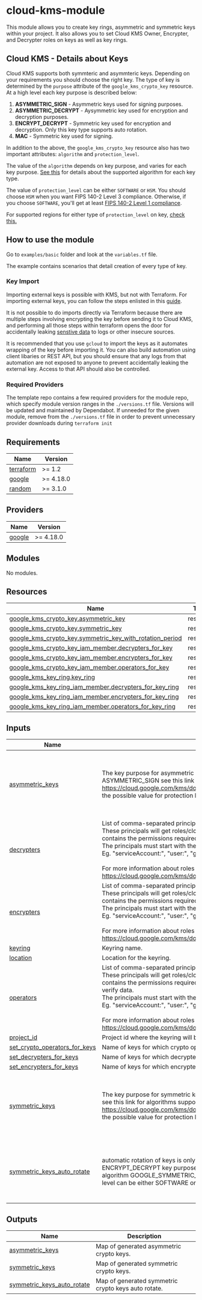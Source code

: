 # cloud-kms-module

This module allows you to create key rings, asymmetric and symmetric keys within your project. 
It also allows you to set Cloud KMS Owner, Encrypter, and Decrypter roles on keys as well as key rings.


## Cloud KMS - Details about Keys

Cloud KMS supports both symmteric and asymmteric keys. Depending on your requirements you should choose the right key. 
The type of key is determined by the `purpose` attribute of the `google_kms_crypto_key` resource. At a high level each key purpose is described below:

1. **ASYMMETRIC_SIGN** - Asymmetric keys used for signing purposes.
2. **ASYMMETRIC_DECRYPT** - Aysymmetric key used for encryption and decryption purposes.
3. **ENCRYPT_DECRYPT** - Symmetric key used for encryption and decryption. Only this key type supports auto rotation.
4. **MAC** - Symmetric key used for signing.

In addition to the above, the `google_kms_crypto_key` resource also has two important attributes: `algorithm` and `protection_level`.

The value of the `algorithm` depends on key purpose, and varies for each key purpose. [See this](https://cloud.google.com/kms/docs/reference/rest/v1/CryptoKeyVersionAlgorithm) for details about the supported algorithm for each key type. 

The value of `protection_level` can be either `SOFTWARE` or `HSM`. You should choose `HSM` when you want FIPS 140-2 Level 3 compliance. 
Otherwise, if you choose `SOFTWARE`, you'll get at least [FIPS 140-2 Level 1 compliance](https://cloud.google.com/kms/docs/protection-levels#:~:text=can%20be%20enabled.-,Software%20protection%20level,Cryptographic%20Primitives%20of%20the%20BCM). 

For supported regions for either type of `protection_level` on key, [check this.](https://cloud.google.com/kms/docs/locations)

## How to use the module

Go to `examples/basic` folder and look at the `variables.tf` file. 

The example contains scenarios that detail creation of every type of key. 

### Key Import

Importing external keys is possible with KMS, but not with Terraform. For importing external keys, you can follow the steps enlisted in this [guide](https://cloud.google.com/kms/docs/importing-a-key).
   
It is not possible to do imports directly via Terraform because there are multiple steps involving encrypting the key before sending it to Cloud KMS, and performing all those steps within terraform opens the door for accidentally leaking [senstive data](https://developer.hashicorp.com/terraform/language/state/sensitive-data) to logs or other insecure sources. 

It is recommended that you use `gcloud` to import the keys as it automates wrapping of the key before importing it. You can also build automation using client libaries or REST API, but you should ensure that any logs from that automation are not exposed to anyone to prevent accidentally leaking the external key. Access to that API should also be controlled.  

### Required Providers

The template repo contains a few required providers for the module repo, which specify module version ranges in the `./versions.tf` file. Versions will be updated and maintained by Dependabot. If unneeded for the given module, remove from the `./versions.tf` file in order to prevent unnecessary provider downloads during `terraform init`

<!-- BEGINNING OF PRE-COMMIT-TERRAFORM DOCS HOOK -->
## Requirements

| Name | Version |
|------|---------|
| <a name="requirement_terraform"></a> [terraform](#requirement\_terraform) | >= 1.2 |
| <a name="requirement_google"></a> [google](#requirement\_google) | >= 4.18.0 |
| <a name="requirement_random"></a> [random](#requirement\_random) | >= 3.1.0 |

## Providers

| Name | Version |
|------|---------|
| <a name="provider_google"></a> [google](#provider\_google) | >= 4.18.0 |

## Modules

No modules.

## Resources

| Name | Type |
|------|------|
| [google_kms_crypto_key.asymmetric_key](https://registry.terraform.io/providers/hashicorp/google/latest/docs/resources/kms_crypto_key) | resource |
| [google_kms_crypto_key.symmetric_key](https://registry.terraform.io/providers/hashicorp/google/latest/docs/resources/kms_crypto_key) | resource |
| [google_kms_crypto_key.symmetric_key_with_rotation_period](https://registry.terraform.io/providers/hashicorp/google/latest/docs/resources/kms_crypto_key) | resource |
| [google_kms_crypto_key_iam_member.decrypters_for_key](https://registry.terraform.io/providers/hashicorp/google/latest/docs/resources/kms_crypto_key_iam_member) | resource |
| [google_kms_crypto_key_iam_member.encrypters_for_key](https://registry.terraform.io/providers/hashicorp/google/latest/docs/resources/kms_crypto_key_iam_member) | resource |
| [google_kms_crypto_key_iam_member.operators_for_key](https://registry.terraform.io/providers/hashicorp/google/latest/docs/resources/kms_crypto_key_iam_member) | resource |
| [google_kms_key_ring.key_ring](https://registry.terraform.io/providers/hashicorp/google/latest/docs/resources/kms_key_ring) | resource |
| [google_kms_key_ring_iam_member.decrypters_for_key_ring](https://registry.terraform.io/providers/hashicorp/google/latest/docs/resources/kms_key_ring_iam_member) | resource |
| [google_kms_key_ring_iam_member.encrypters_for_key_ring](https://registry.terraform.io/providers/hashicorp/google/latest/docs/resources/kms_key_ring_iam_member) | resource |
| [google_kms_key_ring_iam_member.operators_for_key_ring](https://registry.terraform.io/providers/hashicorp/google/latest/docs/resources/kms_key_ring_iam_member) | resource |

## Inputs

| Name | Description | Type | Default | Required |
|------|-------------|------|---------|:--------:|
| <a name="input_asymmetric_keys"></a> [asymmetric\_keys](#input\_asymmetric\_keys) | The key purpose for asymmetric keys can be ASYMMETRIC\_DECRYPT or ASYMMETRIC\_SIGN see this link for algorithms supported by each key purpose: https://cloud.google.com/kms/docs/reference/rest/v1/CryptoKeyVersionAlgorithm the possible value for protection level can be either SOFTWARE or HSM | <pre>map(object({<br>    asymmetric_key_name             = string<br>    asymmetric_key_purpose          = string<br>    asymmetric_key_algorithm        = string<br>    asymmetric_key_protection_level = string<br>    labels                          = optional(map(string))<br>  }))</pre> | `{}` | no |
| <a name="input_decrypters"></a> [decrypters](#input\_decrypters) | List of comma-separated principals for each key declared in set\_decrypters\_for. <br>  These principals will get roles/cloudkms.cryptoKeyDecrypter. This role<br>  contains the permissions required for using the key to decrypt data. <br>  The principals must start with the prefix that indicates the type of principal.<br>  Eg. "serviceAccount:", "user:", "group:" etc.<br><br>  For more information about roles and permissions check this: https://cloud.google.com/kms/docs/reference/permissions-and-roles | `list(string)` | `[]` | no |
| <a name="input_encrypters"></a> [encrypters](#input\_encrypters) | List of comma-separated principals for each key declared in set\_encrypters\_for. <br>  These principals will get roles/cloudkms.cryptoKeyEncrypter. This role<br>  contains the permissions required for using the key to encrypt data. <br>  The principals must start with the prefix that indicates the type of principal.<br>  Eg. "serviceAccount:", "user:", "group:" etc.<br><br>  For more information about roles and permissions check this: https://cloud.google.com/kms/docs/reference/permissions-and-roles | `list(string)` | `[]` | no |
| <a name="input_keyring"></a> [keyring](#input\_keyring) | Keyring name. | `string` | n/a | yes |
| <a name="input_location"></a> [location](#input\_location) | Location for the keyring. | `string` | n/a | yes |
| <a name="input_operators"></a> [operators](#input\_operators) | List of comma-separated principals for each key declared in set\_operators\_for. <br>  These principals will get roles/cloudkms.cryptoOperator. This role<br>  contains the permissions required for using the key to encrypt, decrypt, sign, and verify data. <br>  The principals must start with the prefix that indicates the type of principal.<br>  Eg. "serviceAccount:", "user:", "group:" etc.<br><br>  For more information about roles and permissions check this: https://cloud.google.com/kms/docs/reference/permissions-and-roles | `list(string)` | `[]` | no |
| <a name="input_project_id"></a> [project\_id](#input\_project\_id) | Project id where the keyring will be created. | `string` | n/a | yes |
| <a name="input_set_crypto_operators_for_keys"></a> [set\_crypto\_operators\_for\_keys](#input\_set\_crypto\_operators\_for\_keys) | Name of keys for which crypto operators will be set. | `list(string)` | `[]` | no |
| <a name="input_set_decrypters_for_keys"></a> [set\_decrypters\_for\_keys](#input\_set\_decrypters\_for\_keys) | Name of keys for which decrypters will be set. | `list(string)` | `[]` | no |
| <a name="input_set_encrypters_for_keys"></a> [set\_encrypters\_for\_keys](#input\_set\_encrypters\_for\_keys) | Name of keys for which encrypters will be set. | `list(string)` | `[]` | no |
| <a name="input_symmetric_keys"></a> [symmetric\_keys](#input\_symmetric\_keys) | The key purpose for symmetric keys can be either MAC or ENCRYPT\_DECRYPT see this link for algorithms supported by each key purpose: https://cloud.google.com/kms/docs/reference/rest/v1/CryptoKeyVersionAlgorithm the possible value for protection level can be either SOFTWARE or HSM | <pre>map(object({<br>    symmetric_key_name             = string<br>    symmetric_key_purpose          = string<br>    symmetric_key_algorithm        = string<br>    symmetric_key_protection_level = string<br>    labels                         = optional(map(string))<br>  }))</pre> | `{}` | no |
| <a name="input_symmetric_keys_auto_rotate"></a> [symmetric\_keys\_auto\_rotate](#input\_symmetric\_keys\_auto\_rotate) | automatic rotation of keys is only possible when the key purpose is ENCRYPT\_DECRYPT key purpose ENCRYPT\_DECRYPT only works with the algorithm GOOGLE\_SYMMETRIC\_ENCRYPTION the possible value for protection level can be either SOFTWARE or HSM | <pre>map(object({<br>    symmetric_key_name             = string<br>    symmetric_key_protection_level = string<br>    symmetric_key_rotation_period  = string<br>    labels                         = optional(map(string))<br>  }))</pre> | `{}` | no |

## Outputs

| Name | Description |
|------|-------------|
| <a name="output_asymmetric_keys"></a> [asymmetric\_keys](#output\_asymmetric\_keys) | Map of generated asymmetric crypto keys. |
| <a name="output_symmetric_keys"></a> [symmetric\_keys](#output\_symmetric\_keys) | Map of generated symmetric crypto keys. |
| <a name="output_symmetric_keys_auto_rotate"></a> [symmetric\_keys\_auto\_rotate](#output\_symmetric\_keys\_auto\_rotate) | Map of generated symmetric crypto keys auto rotate. |
<!-- END OF PRE-COMMIT-TERRAFORM DOCS HOOK -->
